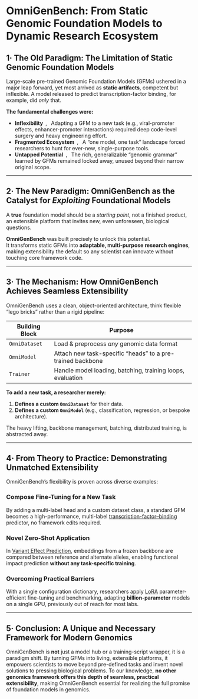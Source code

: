 # **OmniGenBench**: From Static Genomic Foundation Models to Dynamic Research Ecosystem

## 1· The Old Paradigm: The Limitation of Static Genomic Foundation Models

Large-scale pre-trained Genomic Foundation Models (GFMs) ushered in a major leap forward, yet most arrived as **static artifacts**, competent but inflexible. A model released to predict transcription-factor binding, for example, did *only* that.

**The fundamental challenges were:**

- **Inflexibility** ,  Adapting a GFM to a new task (e.g., viral-promoter effects, enhancer-promoter interactions) required deep code-level surgery and heavy engineering effort.  
- **Fragmented Ecosystem** ,  A “one model, one task” landscape forced researchers to hunt for ever-new, single-purpose tools.  
- **Untapped Potential** ,  The rich, generalizable “genomic grammar” learned by GFMs remained locked away, unused beyond their narrow original scope.

---

## 2· The New Paradigm: OmniGenBench as the Catalyst for *Exploiting* Foundational Models

A **true** foundation model should be a *starting point*, not a finished product, an extensible platform that invites new, even unforeseen, biological questions.

**OmniGenBench** was built precisely to unlock this potential.  
It transforms static GFMs into **adaptable, multi-purpose research engines**, making extensibility the default so any scientist can innovate without touching core framework code.

---

## 3· The Mechanism: How OmniGenBench Achieves Seamless Extensibility

OmniGenBench uses a clean, object-oriented architecture, think flexible “lego bricks” rather than a rigid pipeline:

| Building Block | Purpose |
| -------------- | ------- |
| `OmniDataset`  | Load & preprocess *any* genomic data format |
| `OmniModel`    | Attach new task-specific “heads” to a pre-trained backbone |
| `Trainer`      | Handle model loading, batching, training loops, evaluation |

**To add a new task, a researcher merely:**

1. **Defines a custom `OmniDataset`** for their data.  
2. **Defines a custom `OmniModel`** (e.g., classification, regression, or bespoke architecture).  

The heavy lifting, backbone management, batching, distributed training, is abstracted away.

---

## 4· From Theory to Practice: Demonstrating Unmatched Extensibility

OmniGenBench’s flexibility is proven across diverse examples:

###  Compose Fine-Tuning for a New Task  
By adding a multi-label head and a custom dataset class, a standard GFM becomes a high-performance, multi-label [transcription-factor–binding](tfb_prediction/tfb_prediction.ipynb) predictor, no framework edits required.

### Novel Zero-Shot Application  
In [Variant Effect Prediction](variant_effect_prediction/variant_effect_prediction.ipynb), embeddings from a frozen backbone are compared between reference and alternate alleles, enabling functional impact prediction **without any task-specific training**.

### Overcoming Practical Barriers  
With a single configuration dictionary, researchers apply [LoRA](autobench_gfm_evaluation/benchmarking_with_lora.ipynb) parameter-efficient fine-tuning and benchmarking, adapting **billion-parameter** models on a single GPU, previously out of reach for most labs.

---

## 5· Conclusion: A Unique and Necessary Framework for Modern Genomics

OmniGenBench is **not** just a model hub or a training-script wrapper, it is a paradigm shift. By turning GFMs into living, extensible platforms, it empowers scientists to move beyond pre-defined tasks and invent novel solutions to pressing biological problems. To our knowledge, **no other genomics framework offers this depth of seamless, practical extensibility**, making OmniGenBench essential for realizing the full promise of foundation models in genomics.
